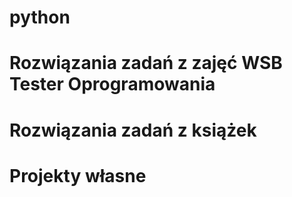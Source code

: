 # python
# Rozwiązania zadań z zajęć WSB Tester Oprogramowania
# Rozwiązania zadań z książek
# Projekty własne
